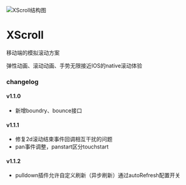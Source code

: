 ![XScroll结构图](http://gtms01.alicdn.com/tps/i1/TB1Pmu9FVXXXXaZXFXXEBpbZpXX-1720-1162.png_600x600.jpg)

XScroll
=======

移动端的模拟滚动方案

弹性动画、滚动动画、手势无限接近IOS的native滚动体验

### changelog

#### v1.1.0

- 新增boundry、bounce接口

#### v1.1.1

- 修复2d滚动结束事件回调相互干扰的问题
- pan事件调整，panstart区分touchstart

#### v1.1.2

- pulldown插件允许自定义刷新（异步刷新）通过autoRefresh配置开关



